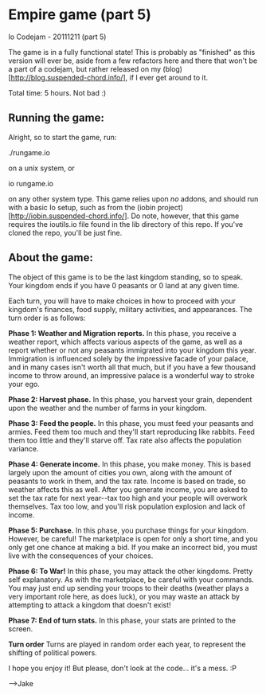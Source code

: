 Empire game (part 5)
====================
Io Codejam - 20111211 (part 5)

The game is in a fully functional state!  This is probably as "finished" as this version will ever be, aside from a few refactors here and there that won't be a part of a codejam, but rather released on my (blog)[http://blog.suspended-chord.info/], if I ever get around to it.


Total time: 5 hours.  Not bad :)

Running the game:
-----------------
Alright, so to start the game, run:

  ./rungame.io
  
on a unix system, or 

  io rungame.io
  
on any other system type.  This game relies upon *no* addons, and should run with a basic Io setup, such as from the (iobin project)[http://iobin.suspended-chord.info/].  Do note, however, that this game requires the ioutils.io file found in the lib directory of this repo.  If you've cloned the repo, you'll be just fine.

About the game:
---------------
The object of this game is to be the last kingdom standing, so to speak.  Your kingdom ends if you have 0 peasants or 0 land at any given time.

Each turn, you will have to make choices in how to proceed with your kingdom's finances, food supply, military activities, and appearances.  The turn order is as follows:

**Phase 1: Weather and Migration reports.**
In this phase, you receive a weather report, which affects various aspects of the game, as well as a report whether or not any peasants immigrated into your kingdom this year.  Immigration is influenced solely by the impressive facade of your palace, and in many cases isn't worth all that much, but if you have a few thousand income to throw around, an impressive palace is a wonderful way to stroke your ego.

**Phase 2: Harvest phase.**
In this phase, you harvest your grain, dependent upon the weather and the number of farms in your kingdom.

**Phase 3: Feed the people.**
In this phase, you must feed your peasants and armies.  Feed them too much and they'll start reproducing like rabbits.  Feed them too little and they'll starve off.  Tax rate also affects the population variance.

**Phase 4: Generate income.**
In this phase, you make money.  This is based largely upon the amount of cities you own, along with the amount of peasants to work in them, and the tax rate.  Income is based on trade, so weather affects this as well.  After you generate income, you are asked to set the tax rate for next year--tax too high and your people will overwork themselves.  Tax too low, and you'll risk population explosion and lack of income.

**Phase 5: Purchase.**
In this phase, you purchase things for your kingdom.  However, be careful!  The marketplace is open for only a short time, and you only get one chance at making a bid.  If you make an incorrect bid, you must live with the consequences of your choices.

**Phase 6: To War!**
In this phase, you may attack the other kingdoms.  Pretty self explanatory.  As with the marketplace, be careful with your commands.  You may just end up sending your troops to their deaths (weather plays a very important role here, as does luck), or you may waste an attack by attempting to attack a kingdom that doesn't exist!

**Phase 7: End of turn stats.**
In this phase, your stats are printed to the screen.

**Turn order**
Turns are played in random order each year, to represent the shifting of political powers.


I hope you enjoy it!  But please, don't look at the code... it's a mess. :P

-->Jake
